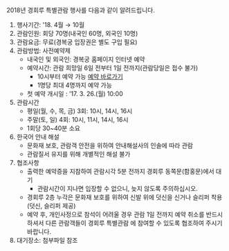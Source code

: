 2018년 경회루 특별관람 행사를 다음과 같이 알려드립니다.
1. 행사기간: '18. 4월 → 10월
2. 관람인원: 회당 70명(내국인 60명, 외국인 10명)
3. 관람요금: 무료(경복궁 입장권은 별도 구입 필요)
4. 관람방법: 사전예약제
   - 내국인 및 외국인: 경복궁 홈페이지 인터넷 예약
   - 예약시간: 관람 희망일 6일 전부터 1일 전까지(관람당일은 접수 불가)
     - 10시부터 예약 가능 [예약 바로가기](http://www.royalpalace.go.kr/content/guide/guide26.asp)
     - 1명당 최대 4명까지 예약 가능
   * 첫 예약 개시일 : '17. 3. 26.(월) 10:00
5. 관람시간
   - 평일(월, 수, 목, 금) 3회: 10시, 14시, 16시
   - 주말(토, 일) 4회: 10시, 11시, 14시, 16시
   - 1회당 30~40분 소요
6. 한국어 안내 해설
   - 문화재 보호, 관람객 안전을 위하여 안내해설사의 인솔에 따라 관람
   - 관람질서 유지를 위해 개별적인 해설 불가
7. 협조사항
   - 출력한 예약증을 지참하여 관람시각 5분 전까지 경회루 동쪽문(함홍문)에서 대기
     - 관람시간이 지나면 입장할 수 없으니, 늦지 않도록 주의하십시오.
   - 경회루 2층 누각은 문화재 보호를 위하여 신발 위에 덧신을 신거나 슬리퍼 착용(덧신, 슬리퍼 제공)
   - 예약 후, 개인사정으로 참석이 어려울 경우 관람 1일 전까지 예약 취소를 반드시 하셔서 다른 관람객들이 경회루 특별관람 에 참여할 수 있도록 협조하여 주시기 바랍니다.
8. 대기장소: 첨부파일 참조